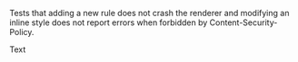 Tests that adding a new rule does not crash the renderer and modifying an inline style does not report errors when forbidden by Content-Security-Policy.

Text
